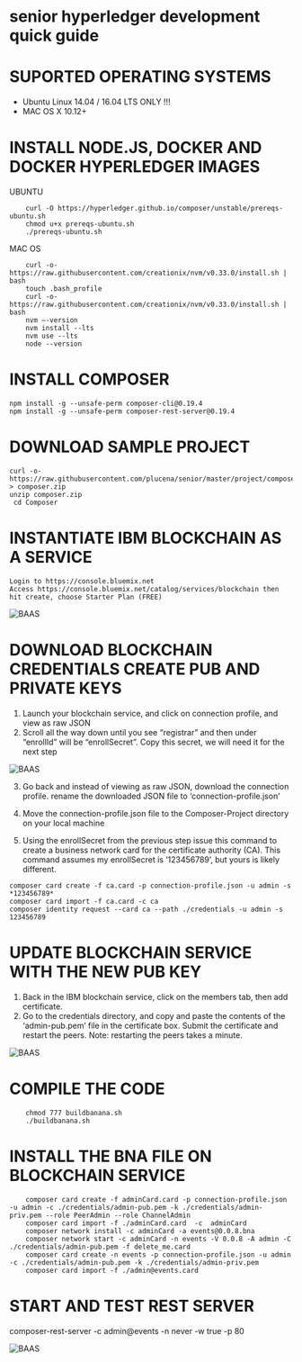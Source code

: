 # senior hyperledger development quick guide


# SUPORTED OPERATING SYSTEMS
- Ubuntu Linux 14.04 / 16.04 LTS ONLY !!!
- MAC OS X 10.12+

# INSTALL NODE.JS, DOCKER AND DOCKER HYPERLEDGER IMAGES 

UBUNTU

```     
    curl -O https://hyperledger.github.io/composer/unstable/prereqs-ubuntu.sh
    chmod u+x prereqs-ubuntu.sh
    ./prereqs-ubuntu.sh
```

    
MAC OS
```
    curl -o- https://raw.githubusercontent.com/creationix/nvm/v0.33.0/install.sh | bash
    touch .bash_profile
    curl -o- https://raw.githubusercontent.com/creationix/nvm/v0.33.0/install.sh | bash
    nvm —-version
    nvm install --lts
    nvm use --lts
    node --version
```
 
# INSTALL COMPOSER 
```
npm install -g --unsafe-perm composer-cli@0.19.4
npm install -g --unsafe-perm composer-rest-server@0.19.4

```

# DOWNLOAD SAMPLE PROJECT 
```
curl -o- https://raw.githubusercontent.com/plucena/senior/master/project/composer.zip > composer.zip
unzip composer.zip
 cd Composer
```



# INSTANTIATE IBM BLOCKCHAIN AS A SERVICE 

```
Login to https://console.bluemix.net
Access https://console.bluemix.net/catalog/services/blockchain then hit create, choose Starter Plan (FREE)
```
![BAAS](https://cdn-images-1.medium.com/max/1600/1*OwZiPHH00uUO0ALStas1Ew.gif)


# DOWNLOAD BLOCKCHAIN CREDENTIALS CREATE PUB AND PRIVATE KEYS 

1. Launch your blockchain service, and click on connection profile, and view as raw JSON
2. Scroll all the way down until you see “registrar” and then under “enrollId” will be “enrollSecret”. Copy this secret, we will need it for the next step

![BAAS](https://cdn-images-1.medium.com/max/1600/1*5xSoM5S2KfJGf9T-tzYAzA.gif)

3. Go back and instead of viewing as raw JSON, download the connection profile.
rename the downloaded JSON file to ‘connection-profile.json’


4. Move the connection-profile.json file to the Composer-Project directory on your local machine

5. Using the enrollSecret from the previous step issue this command to create a business network card for the certificate authority (CA). This command assumes my enrollSecret is ‘123456789’, but yours is likely different.

```
composer card create -f ca.card -p connection-profile.json -u admin -s *123456789*
composer card import -f ca.card -c ca
composer identity request --card ca --path ./credentials -u admin -s 123456789
```

# UPDATE BLOCKCHAIN SERVICE WITH THE NEW PUB KEY

1. Back in the IBM blockchain service, click on the members tab, then add certificate. 
2. Go to the credentials directory, and copy and paste the contents of the ‘admin-pub.pem’ file in the certificate box. Submit the certificate and restart the peers. Note: restarting the peers takes a minute.

![BAAS](https://cdn-images-1.medium.com/max/1600/1*5xSoM5S2KfJGf9T-tzYAzA.gif)


# COMPILE THE CODE
```
    chmod 777 buildbanana.sh
    ./buildbanana.sh
```

# INSTALL THE BNA FILE ON BLOCKCHAIN SERVICE
```
    composer card create -f adminCard.card -p connection-profile.json -u admin -c ./credentials/admin-pub.pem -k ./credentials/admin-priv.pem --role PeerAdmin --role ChannelAdmin
    composer card import -f ./adminCard.card  -c  adminCard
    composer network install -c adminCard -a events@0.0.8.bna
    composer network start -c adminCard -n events -V 0.0.8 -A admin -C ./credentials/admin-pub.pem -f delete_me.card
    composer card create -n events -p connection-profile.json -u admin -c ./credentials/admin-pub.pem -k ./credentials/admin-priv.pem
    composer card import -f ./admin@events.card
```

# START AND TEST REST SERVER
composer-rest-server -c admin@events -n never -w true -p 80

![BAAS](https://cdn-images-1.medium.com/max/1600/1*lfkagutwWlMv--ax6SMwTQ.gif)

